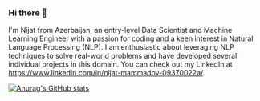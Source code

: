 ### Hi there 👋
I'm Nijat from Azerbaijan, an entry-level Data Scientist and Machine Learning Engineer with a passion for coding and a keen interest in Natural Language Processing (NLP). I am enthusiastic about leveraging NLP techniques to solve real-world problems and have developed several individual projects in this domain. You can check out my LinkedIn at https://www.linkedin.com/in/nijat-mammadov-09370022a/.

[![Anurag's GitHub stats](https://github-readme-stats.vercel.app/api?username=nijatmammadov)](https://github.com/anuraghazra/github-readme-stats)


